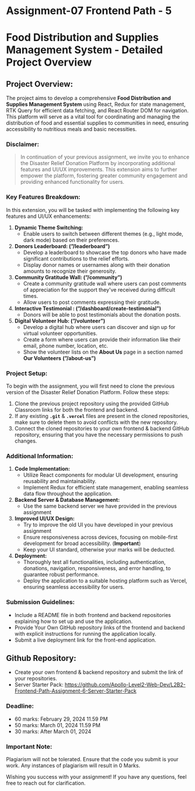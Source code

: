 # Assignment-07 Frontend Path - 5

#

# **Food Distribution and Supplies Management System - Detailed Project Overview**

## **Project Overview:**

The project aims to develop a comprehensive **Food Distribution and Supplies Management System** using React, Redux for state management, RTK Query for efficient data fetching, and React Router DOM for navigation. This platform will serve as a vital tool for coordinating and managing the distribution of food and essential supplies to communities in need, ensuring accessibility to nutritious meals and basic necessities.

### **Disclaimer:**

> In continuation of your previous assignment, we invite you to enhance the Disaster Relief Donation Platform by incorporating additional features and UI/UX improvements. This extension aims to further empower the platform, fostering greater community engagement and providing enhanced functionality for users.

### **Key Features Breakdown:**

In this extension, you will be tasked with implementing the following key features and UI/UX enhancements:

1. **Dynamic Theme Switching:**
   - Enable users to switch between different themes (e.g., light mode, dark mode) based on their preferences.
2. **Donors Leaderboard: (”/leaderboard”)**
   - Develop a leaderboard to showcase the top donors who have made significant contributions to the relief efforts.
   - Display donor names or usernames along with their donation amounts to recognize their generosity.
3. **Community Gratitude Wall: (”/community”)**
   - Create a community gratitude wall where users can post comments of appreciation for the support they've received during difficult times.
   - Allow users to post comments expressing their gratitude.
4. **Interactive Testimonial : (”/dashboard/create-testimonial”)**
   - Donors will be able to post testimonials about the donation posts.
5. **Digital Volunteer Hub: (”/volunteer”)**
   - Develop a digital hub where users can discover and sign up for virtual volunteer opportunities.
   - Create a form where users can provide their information like their email, phone number, location, etc.
   - Show the volunteer lists on the **About Us** page in a section named **Our Volunteers** **(”/about-us”)**

### **Project Setup:**

To begin with the assignment, you will first need to clone the previous version of the Disaster Relief Donation Platform. Follow these steps:

1. Clone the previous project repository using the provided GitHub Classroom links for both the frontend and backend.
2. If any existing **`.git`** & **`.vercel`** files are present in the cloned repositories, make sure to delete them to avoid conflicts with the new repository.
3. Connect the cloned repositories to your own frontend & backend GitHub repository, ensuring that you have the necessary permissions to push changes.

### **Additional Information:**

1. **Code Implementation:**
   - Utilize React components for modular UI development, ensuring reusability and maintainability.
   - Implement Redux for efficient state management, enabling seamless data flow throughout the application.
2. **Backend Server & Database Management:**
   - Use the same backend server we have provided in the previous assignment
3. **Improved UI/UX Design:**
   - Try to improve the old UI you have developed in your previous assignment
   - Ensure responsiveness across devices, focusing on mobile-first development for broad accessibility. (**Important**)
   - Keep your UI standard, otherwise your marks will be deducted.
4. **Deployment:**
   - Thoroughly test all functionalities, including authentication, donations, navigation, responsiveness, and error handling, to guarantee robust performance.
   - Deploy the application to a suitable hosting platform such as Vercel, ensuring seamless accessibility for users.

### **Submission Guidelines:**

- Include a README file in both frontend and backend repositories explaining how to set up and use the application.
- Provide Your Own GitHub repository links of the frontend and backend with explicit instructions for running the application locally.
- Submit a live deployment link for the front-end application.

## Github Repository:

- Create your own frontend & backend repository and submit the link of your repositories.
- Server Starter Pack: https://github.com/Apollo-Level2-Web-Dev/L2B2-Frontend-Path-Assignment-6-Server-Starter-Pack

### **Deadline:**

- 60 marks: February 29, 2024 11.59 PM
- 50 marks: March 01, 2024 11.59 PM
- 30 marks: After March 01, 2024

### **Important Note:**

Plagiarism will not be tolerated. Ensure that the code you submit is your work. Any instances of plagiarism will result in 0 Marks.

Wishing you success with your assignment! If you have any questions, feel free to reach out for clarification.
